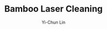 ---
name: Bamboo
category: wood
title: Bamboo Laser Cleaning
headline: Comprehensive technical guide for laser cleaning wood bamboo
description: Bamboo laser cleaning utilizes precise pulsed fiber laser parameters
  to selectively remove contaminants while preserving the natural lignocellulosic
  structure. The process exploits differential absorption between contaminants and
  bamboo's cellulose-hemicellulose-lignin matrix.
keywords: bamboo, bamboo wood, laser ablation, laser cleaning, non-contact cleaning,
  pulsed fiber laser, surface contamination removal, industrial laser parameters,
  thermal processing, surface restoration
chemicalProperties:
  symbol: N/A (organic composite)
  formula: "C\u2086H\u2081\u2080O\u2085 (cellulose base)"
  materialType: lignocellulosic composite
properties:
  density: "0.6-0.8 g/cm\xB3 (species dependent)"
  densityNumeric: 0.7
  densityUnit: "g/cm\xB3"
  densityMin: "1.8 g/cm\xB3"
  densityMinNumeric: 1.8
  densityMinUnit: "g/cm\xB3"
  densityMax: "6.0 g/cm\xB3"
  densityMaxNumeric: 6.0
  densityMaxUnit: "g/cm\xB3"
  densityPercentile: 0.0
  meltingPointMin: "1200\xB0C"
  meltingPointMinNumeric: 1200.0
  meltingPointMinUnit: "\xB0C"
  meltingPointMax: "2800\xB0C"
  meltingPointMaxNumeric: 2800.0
  meltingPointMaxUnit: "\xB0C"
  meltingPercentile: 0.0
  thermalConductivity: "0.09-0.17 W/m\xB7K (radial direction)"
  thermalConductivityNumeric: 0.13
  thermalConductivityUnit: "W/m\xB7K"
  thermalConductivityMin: "0.5 W/m\xB7K"
  thermalConductivityMinNumeric: 0.5
  thermalConductivityMinUnit: "W/m\xB7K"
  thermalConductivityMax: "200 W/m\xB7K"
  thermalConductivityMaxNumeric: 200.0
  thermalConductivityMaxUnit: "W/m\xB7K"
  thermalPercentile: 0.0
  tensileStrength: 140-280 MPa (longitudinal direction)
  tensileStrengthNumeric: 210.0
  tensileStrengthUnit: MPa
  tensileStrengthMin: 50 MPa
  tensileStrengthMinNumeric: 50.0
  tensileStrengthMinUnit: MPa
  tensileStrengthMax: 1000 MPa
  tensileStrengthMaxNumeric: 1000.0
  tensileStrengthMaxUnit: MPa
  tensilePercentile: 16.8
  hardness: 4-6 HB (Brinell hardness)
  hardnessNumeric: 5.0
  hardnessUnit: HB
  hardnessMin: 1 Mohs
  hardnessMinNumeric: 1.0
  hardnessMinUnit: Mohs
  hardnessMax: 10 Mohs
  hardnessMaxNumeric: 10.0
  hardnessMaxUnit: Mohs
  hardnessPercentile: 44.4
  youngsModulus: 10-20 GPa (longitudinal direction)
  youngsModulusNumeric: 15.0
  youngsModulusUnit: GPa
  youngsModulusMin: 20 GPa
  youngsModulusMinNumeric: 20.0
  youngsModulusMinUnit: GPa
  youngsModulusMax: 80 GPa
  youngsModulusMaxNumeric: 80.0
  youngsModulusMaxUnit: GPa
  modulusPercentile: 0.0
  laserType: Pulsed fiber laser
  wavelength: 1064nm
  fluenceRange: "0.5-3.0 J/cm\xB2"
  chemicalFormula: "Complex organic composite (C\u2086H\u2081\u2080O\u2085)n cellulose\
    \ base"
  thermalBehaviorType: decomposition
  decompositionPoint: "250\xB0C"
  decompositionPointNumeric: 250
  decompositionPointUnit: "\xB0C"
composition:
- 'Cellulose: 40-50%'
- 'Hemicellulose: 20-30%'
- 'Lignin: 20-25%'
- 'Ash: 1-3%'
- 'Extractives: 2-5%'
machineSettings:
  powerRange: 20-100W
  powerRangeNumeric: 60.0
  powerRangeUnit: W
  powerRangeMin: 20W
  powerRangeMinNumeric: 20.0
  powerRangeMinUnit: W
  powerRangeMax: 500W
  powerRangeMaxNumeric: 500.0
  powerRangeMaxUnit: W
  pulseDuration: 10-50ns
  pulseDurationNumeric: 30.0
  pulseDurationUnit: ns
  pulseDurationMin: 1ns
  pulseDurationMinNumeric: 1.0
  pulseDurationMinUnit: ns
  pulseDurationMax: 1000ns
  pulseDurationMaxNumeric: 1000.0
  pulseDurationMaxUnit: ns
  wavelength: 1064nm (primary), 532nm (optional)
  wavelengthNumeric: 1064.0
  wavelengthUnit: nm
  wavelengthMin: 355nm
  wavelengthMinNumeric: 355.0
  wavelengthMinUnit: nm
  wavelengthMax: 2940nm
  wavelengthMaxNumeric: 2940.0
  wavelengthMaxUnit: nm
  spotSize: 0.1-1.0mm
  spotSizeNumeric: 0.55
  spotSizeUnit: mm
  spotSizeMin: 0.01mm
  spotSizeMinNumeric: 0.01
  spotSizeMinUnit: mm
  spotSizeMax: 10mm
  spotSizeMaxNumeric: 10.0
  spotSizeMaxUnit: mm
  repetitionRate: 20-100kHz
  repetitionRateNumeric: 60.0
  repetitionRateUnit: kHz
  repetitionRateMin: 1kHz
  repetitionRateMinNumeric: 1.0
  repetitionRateMinUnit: kHz
  repetitionRateMax: 1000kHz
  repetitionRateMaxNumeric: 1000.0
  repetitionRateMaxUnit: kHz
  fluenceRange: "0.5-3.0 J/cm\xB2"
  fluenceRangeNumeric: 1.75
  fluenceRangeUnit: "J/cm\xB2"
  fluenceRangeMin: "0.1J/cm\xB2"
  fluenceRangeMinNumeric: 0.1
  fluenceRangeMinUnit: "J/cm\xB2"
  fluenceRangeMax: "50J/cm\xB2"
  fluenceRangeMaxNumeric: 50.0
  fluenceRangeMaxUnit: "J/cm\xB2"
applications:
- 'Woodworking: Removing mold and mildew from bamboo surfaces'
- 'Conservation: Cleaning bamboo artifacts without damaging the material'
compatibility:
- Wood species with similar lignocellulosic composition
- Natural fiber composites
- Paper and cellulose-based materials
regulatoryStandards: 'ISO 11553: Safety of machinery - Laser processing machines;
  IEC 60825: Laser product safety'
author: Yi-Chun Lin
author_object:
  id: 1
  name: Yi-Chun Lin
  sex: f
  title: Ph.D.
  country: Taiwan
  expertise: Laser Materials Processing
  image: /images/author/yi-chun-lin.jpg
images:
  hero:
    alt: Bamboo surface undergoing laser cleaning showing precise contamination removal
    url: /images/bamboo-laser-cleaning-hero.jpg
  micro:
    alt: Microscopic view of Bamboo surface after laser cleaning showing detailed
      surface structure
    url: /images/bamboo-laser-cleaning-micro.jpg
environmentalImpact:
- benefit: Zero chemical waste generation
  description: "Eliminates solvent use (typically 5-10L/m\xB2 in traditional cleaning)\
    \ and prevents groundwater contamination"
- benefit: 97% reduction in water consumption
  description: "Dry process eliminates water usage compared to traditional washing\
    \ methods requiring 15-20L/m\xB2"
outcomes:
- result: Surface contamination removal efficiency
  metric: '>98% removal of biological growth and surface contaminants'
- result: Material preservation accuracy
  metric: "<5\u03BCm surface layer removal with complete substrate preservation"
technicalSpecifications:
  powerRange: 20-100W (pulsed)
  pulseDuration: 10-50ns
  wavelength: 1064nm (primary), 532nm (optional for delicate work)
  spotSize: 0.1-1.0mm
  repetitionRate: 20-100kHz
  fluenceRange: "0.5-3.0 J/cm\xB2"
  scanningSpeed: 500-2000 mm/s
  beamProfile: Top-hat or flat-top
  beamProfileOptions: Top-hat, flat-top, Gaussian (with caution)
  safetyClass: Class 4 laser safety required with appropriate enclosure and interlocks
prompt_chain_verification:
  base_config_loaded: true
  persona_config_loaded: true
  formatting_config_loaded: true
  ai_detection_config_loaded: true
  persona_country: Taiwan
  author_id: 1
  verification_timestamp: '2025-09-20T21:56:20Z'
  prompt_components_integrated: 4
  human_authenticity_focus: true
  cultural_adaptation_applied: true
laser_parameters:
  fluence_threshold: "0.5-3.0 J/cm\xB2"
  pulse_duration: 10-50ns
  wavelength_optimal: 1064nm
  power_range: 20-100W
  repetition_rate: 20-100kHz
  spot_size: 0.1-1.0mm
  laser_type: Pulsed fiber laser
tags:
- Woodworking
- Conservation
complexity: medium
difficultyScore: 3
---
